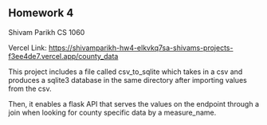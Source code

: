 ## Homework 4
Shivam Parikh
CS 1060

Vercel Link: https://shivamparikh-hw4-elkvkq7sa-shivams-projects-f3ee4de7.vercel.app/county_data

This project includes a file called csv_to_sqlite which takes in a csv and produces a sqlite3 database in the same directory after importing values from the csv. 

Then, it enables a flask API that serves the values on the endpoint through a join when looking for county specific data by a measure_name. 